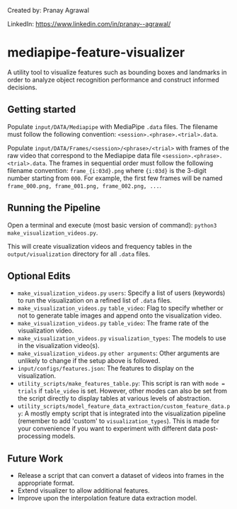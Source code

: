 Created by: Pranay Agrawal 

LinkedIn: https://www.linkedin.com/in/pranay--agrawal/

# mediapipe-feature-visualizer

A utility tool to visualize features such as bounding boxes and landmarks in order to analyze object recognition performance and construct informed decisions.

## Getting started

Populate `input/DATA/Mediapipe` with MediaPipe `.data` files. The filename must follow the following convention: `<session>.<phrase>.<trial>.data`.

Populate `input/DATA/Frames/<session>/<phrase>/<trial>` with frames of the raw video that correspond to the Mediapipe data file `<session>.<phrase>.<trial>.data`. The frames in sequential order must follow the following filename convention: `frame_{i:03d}.png` where `{i:03d}` is the 3-digit number starting from `000`. For example, the first few frames will be named `frame_000.png, frame_001.png, frame_002.png, ...`.

## Running the Pipeline

Open a terminal and execute (most basic version of command): `python3 make_visualization_videos.py`.

This will create visualization videos and frequency tables in the `output/visualization` directory for all `.data` files.

## Optional Edits

* `make_visualization_videos.py` `users`: Specify a list of users (keywords) to run the visualization on a refined list of `.data` files.  
* `make_visualization_videos.py` `table_video`: Flag to specify whether or not to generate table images and append onto the visualization video.
* `make_visualization_videos.py` `table_video`: The frame rate of the visualization video.
* `make_visualization_videos.py` `visualization_types`: The models to use in the visualization video(s).  
* `make_visualization_videos.py` `other arguments`: Other arguments are unlikely to change if the setup above is followed. 
* `input/configs/features.json`: The features to display on the visualization.
* `utility_scripts/make_features_table.py`: This script is ran with `mode = trials` if `table_video` is set. However, other modes can also be set from the script directly to display tables at various levels of abstraction.
* `utility_scripts/model_feature_data_extraction/custom_feature_data.py`: A mostly empty script that is integrated into the visualization pipeline (remember to add 'custom' to `visualization_types`). This is made for your convenience if you want to experiment with different data post-processing models. 

## Future Work

* Release a script that can convert a dataset of videos into frames in the appropriate format. 
* Extend visualizer to allow additional features.
* Improve upon the interpolation feature data extraction model.





